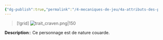 ```yaml
---
{"dg-publish":true,"permalink":"/4-mecaniques-de-jeu/4a-attributs-des-personnages/traits-de-caractere/lache/"}
---
```


>[!grid] 
>![trait_craven.png|150](/img/user/Z.%20Ressources/Traits_images/Trait_craven.png)

**Description**:: Ce personnage est de nature couarde.






